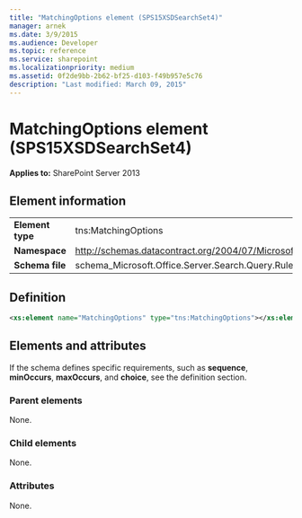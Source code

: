 ```yaml
---
title: "MatchingOptions element (SPS15XSDSearchSet4)"
manager: arnek
ms.date: 3/9/2015
ms.audience: Developer
ms.topic: reference
ms.service: sharepoint
ms.localizationpriority: medium
ms.assetid: 0f2de9bb-2b62-bf25-d103-f49b957e5c76
description: "Last modified: March 09, 2015"
---
```


# MatchingOptions element (SPS15XSDSearchSet4)

 
  
 **Applies to:** SharePoint Server 2013
  
## Element information

|||
|:-----|:-----|
|**Element type** <br/> |tns:MatchingOptions  <br/> |
|**Namespace** <br/> |http://schemas.datacontract.org/2004/07/Microsoft.Office.Server.Search.Query.Rules  <br/> |
|**Schema file** <br/> |schema_Microsoft.Office.Server.Search.Query.Rules.xsd  <br/> |
   
## Definition

```XML
<xs:element name="MatchingOptions" type="tns:MatchingOptions"></xs:element>

```

## Elements and attributes

If the schema defines specific requirements, such as **sequence**, **minOccurs**, **maxOccurs**, and **choice**, see the definition section. 
  
### Parent elements

None.
  
### Child elements

None.
  
### Attributes

None.
  

